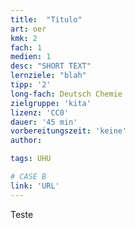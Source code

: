```yaml
---
title:  "Titulo"
art: oer
kmk: 2
fach: 1
medien: 1
desc: "SHORT TEXT"
lernziele: "blah"
tipp: '2'
long-fach: Deutsch Chemie
zielgruppe: 'kita'
lizenz: 'CC0'
dauer: '45 min'
vorbereitungszeit: 'keine'
author:

tags: UHU

# CASE B
link: 'URL'
---
```

Teste

